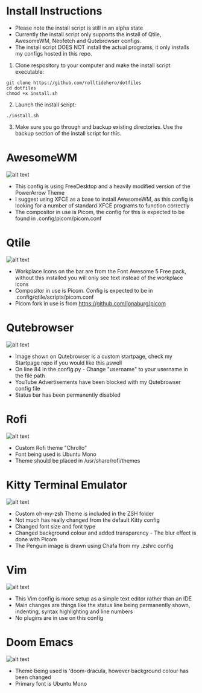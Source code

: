 # Install Instructions

- Please note the install script is still in an alpha state
- Currently the install script only supports the install of Qtile, AwesomeWM, Neofetch and Qutebrowser configs.
- The install script DOES NOT install the actual programs, it only installs my configs hosted in this repo.

1. Clone respository to your computer and make the install script executable:
```
git clone https://github.com/rolltidehero/dotfiles
cd dotfiles
chmod +x install.sh
```
2. Launch the install script:
```
./install.sh
```
3. Make sure you go through and backup existing directories. Use the backup section of the install script for this. 

# AwesomeWM

![alt text](https://i.imgur.com/GMZSt0x.png "AwesomeWM Screenshot")

- This config is using FreeDesktop and a heavily modified version of the PowerArrow Theme
- I suggest using XFCE as a base to install AwesomeWM, as this config is looking for a number of standard XFCE programs to function correctly
- The compositor in use is Picom, the config for this is expected to be found in .config/picom/picom.conf

# Qtile

![alt text](https://i.imgur.com/w141Rv7.png "Qtile Screenshot")

- Workplace Icons on the bar are from the Font Awesome 5 Free pack, without this installed you will only see text instead of the workplace icons
- Compositor in use is Picom. Config is expected to be in .config/qtile/scripts/picom.conf
- Picom fork in use is from https://github.com/jonaburg/picom

# Qutebrowser

![alt text](https://i.imgur.com/XI6OA89.png "Qutebrowser Screenshot")

- Image shown on Qutebrowser is a custom startpage, check my Startpage repo if you would like this aswell
- On line 84 in the config.py - Change "username" to your username in the file path
- YouTube Advertisements have been blocked with my Qutebrowser config file
- Status bar has been permanently disabled

# Rofi

![alt text](https://i.imgur.com/rj0vGad.png "Rofi Screenshot")

- Custom Rofi theme "Chrollo"
- Font being used is Ubuntu Mono
- Theme should be placed in /usr/share/rofi/themes

# Kitty Terminal Emulator

![alt text](https://i.imgur.com/Xpip2Ms.png "Kitty Screenshot")

- Custom oh-my-zsh Theme is included in the ZSH folder
- Not much has really changed from the default Kitty config
- Changed font size and font type
- Changed background colour and added transparency - The blur effect is done with Picom
- The Penguin image is drawn using Chafa from my .zshrc config

# Vim

![alt text](https://i.imgur.com/7q7vHy2.png "Vim Screenshot")

- This Vim config is more setup as a simple text editor rather than an IDE
- Main changes are things like the status line being permanently shown, indenting, syntax highlighting and line numbers
- No plugins are in use on this config

# Doom Emacs

![alt text](https://i.imgur.com/yqPN9Cf.png "Emacs Screenshot")

- Theme being used is 'doom-dracula, however background colour has been changed
- Primary font is Ubuntu Mono
